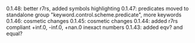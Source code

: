 0.1.48: better r7rs, added symbols highlighting
0.1.47: predicates moved to standalone group "keyword.control.scheme.predicate", more keywords
0.1.46: cosmetic changes
0.1.45: cosmetic changes
0.1.44: added r7rs compliant +inf.0, -inf.0, +nan.0 inexact numbers
0.1.43: added eqv? and equal?
